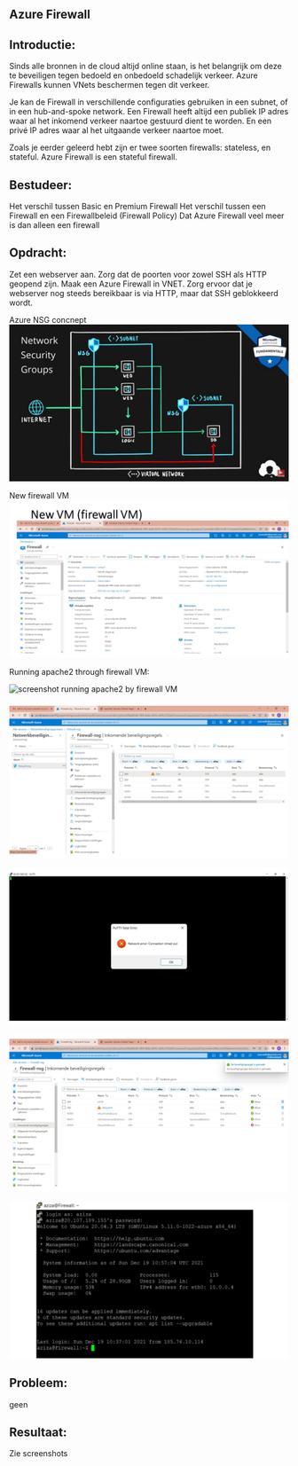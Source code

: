 ## Azure Firewall

## Introductie:

Sinds alle bronnen in de cloud altijd online staan, is het belangrijk om deze te beveiligen tegen bedoeld en onbedoeld schadelijk verkeer. Azure Firewalls kunnen VNets beschermen tegen dit verkeer.

Je kan de Firewall in verschillende configuraties gebruiken in een subnet, of in een hub-and-spoke network. Een Firewall heeft altijd een publiek IP adres waar al het inkomend verkeer naartoe gestuurd dient te worden. En een privé IP adres waar al het uitgaande verkeer naartoe moet.

Zoals je eerder geleerd hebt zijn er twee soorten firewalls: stateless, en stateful. Azure Firewall is een stateful firewall. 

## Bestudeer:
Het verschil tussen Basic en Premium Firewall
Het verschil tussen een Firewall en een Firewallbeleid (Firewall Policy)
Dat Azure Firewall veel meer is dan alleen een firewall


## Opdracht:
Zet een webserver aan. Zorg dat de poorten voor zowel SSH als HTTP geopend zijn.
Maak een Azure Firewall in VNET. Zorg ervoor dat je webserver nog steeds bereikbaar is via HTTP, maar dat SSH geblokkeerd wordt.



Azure NSG concnept
![screenshot NSG concept]( https://github.com/techgrounds/cloud-6-repo-AzizaAdam/blob/main/00_includes/AZ09/AZ09-NSG%20concept.jpg)


New firewall VM
![screenshot New firewall VM]( https://github.com/techgrounds/cloud-6-repo-AzizaAdam/blob/main/00_includes/AZ09/AZ09%20firewall%20VM.jpg)

Running apache2 through firewall VM:

![screenshot running apache2 by firewall VM](https://github.com/techgrounds/cloud-6-repoAzizaAdam/blob/main/00_includes/AZ09/AZ09%20apache2%20running%20by%20firewall%20VM.jpg)

![screenshot NGS setting]( https://github.com/techgrounds/cloud-6-repo-AzizaAdam/blob/main/00_includes/AZ09/AZ09%20firewall%20NSG%20setting.jpg)

![screenshot SSH connection is denied]( https://github.com/techgrounds/cloud-6-repo-AzizaAdam/blob/main/00_includes/AZ09/AZ09%20SSH%20connection%20is%20denied.jpg)

![screenshot allowing SSH connection again]( https://github.com/techgrounds/cloud-6-repo-AzizaAdam/blob/main/00_includes/AZ09/AZ09%20SSH%20is%20allowed.jpg)

![screenshot SSH connection is functional]( https://github.com/techgrounds/cloud-6-repo-AzizaAdam/blob/main/00_includes/AZ09/AZ09%20firewall%20VM%20is%20connected%20via%20SSH.jpg)


## Probleem:
geen 

## Resultaat:
Zie screenshots
